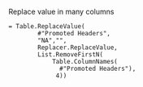 Replace value in many columns

    = Table.ReplaceValue(
            #"Promoted Headers", 
            "NA","",
            Replacer.ReplaceValue,
            List.RemoveFirstN(
                Table.ColumnNames(
                  #"Promoted Headers"),
                 4))
